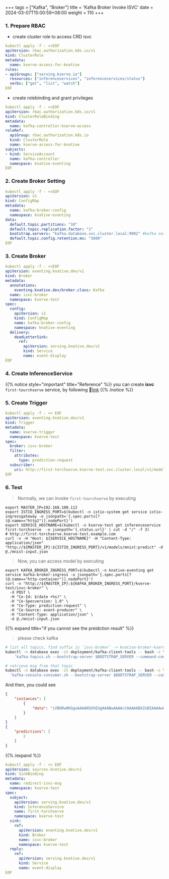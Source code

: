 
+++
tags = ["Kafka", "Broker"]
title = 'Kafka Broker Invoke ISVC'
date = 2024-03-07T15:00:59+08:00
weight = 110
+++

### 1. Prepare RBAC
- create cluster role to access CRD isvc 
```yaml
kubectl apply -f - <<EOF
apiVersion: rbac.authorization.k8s.io/v1
kind: ClusterRole
metadata:
  name: kserve-access-for-knative
rules:
- apiGroups: ["serving.kserve.io"]
  resources: ["inferenceservices", "inferenceservices/status"]
  verbs: ["get", "list", "watch"]
EOF
```

- create rolebinding and grant privileges
```yaml
kubectl apply -f - <<EOF
apiVersion: rbac.authorization.k8s.io/v1
kind: ClusterRoleBinding
metadata:
  name: kafka-controller-kserve-access
roleRef:
  apiGroup: rbac.authorization.k8s.io
  kind: ClusterRole
  name: kserve-access-for-knative
subjects:
- kind: ServiceAccount
  name: kafka-controller
  namespace: knative-eventing
EOF
```

### 2. Create Broker Setting
```yaml
kubectl apply -f - <<EOF
apiVersion: v1
kind: ConfigMap
metadata:
  name: kafka-broker-config
  namespace: knative-eventing
data:
  default.topic.partitions: "10"
  default.topic.replication.factor: "1"
  bootstrap.servers: "kafka.database.svc.cluster.local:9092" #kafka service address
  default.topic.config.retention.ms: "3600"
EOF
```

### 3. Create Broker
```yaml
kubectl apply -f - <<EOF
apiVersion: eventing.knative.dev/v1
kind: Broker
metadata:
  annotations:
    eventing.knative.dev/broker.class: Kafka
  name: isvc-broker
  namespace: kserve-test
spec:
  config:
    apiVersion: v1
    kind: ConfigMap
    name: kafka-broker-config
    namespace: knative-eventing
  delivery:
    deadLetterSink:
      ref:
        apiVersion: serving.knative.dev/v1
        kind: Service
        name: event-display
EOF
```

### 4. Create InferenceService
{{% notice style="important" title="Reference" %}} 
you can create **isvc** `first-tourchserve` service, by following 🔗[link](/Kubernetes/Serverless/kserve/serving/predictive/first_pytorch_infer.md)
{{% /notice %}}

### 5. Create Trigger
```yaml
kubectl apply -f - << EOF
apiVersion: eventing.knative.dev/v1
kind: Trigger
metadata:
  name: kserve-trigger
  namespace: kserve-test
spec:
  broker: isvc-broker
  filter:
    attributes:
      type: prediction-request
  subscriber:
    uri: http://first-torchserve.kserve-test.svc.cluster.local/v1/models/mnist:predict
EOF
```



### 6. Test
> Normally, we can invoke `first-tourchserve` by executing

```shell
export MASTER_IP=192.168.100.112
export ISTIO_INGRESS_PORT=$(kubectl -n istio-system get service istio-ingressgateway -o jsonpath='{.spec.ports[?(@.name=="http2")].nodePort}')
export SERVICE_HOSTNAME=$(kubectl -n kserve-test get inferenceservice first-torchserve  -o jsonpath='{.status.url}' | cut -d "/" -f 3)
# http://first-torchserve.kserve-test.example.com 
curl -v -H "Host: ${SERVICE_HOSTNAME}" -H "Content-Type: application/json" "http://${MASTER_IP}:${ISTIO_INGRESS_PORT}/v1/models/mnist:predict" -d @./mnist-input.json
```

> Now, you can access model by executing
```shell
export KAFKA_BROKER_INGRESS_PORT=$(kubectl -n knative-eventing get service kafka-broker-ingress -o jsonpath='{.spec.ports[?(@.name=="http-container")].nodePort}')
curl -v "http://${MASTER_IP}:${KAFKA_BROKER_INGRESS_PORT}/kserve-test/isvc-broker" \
  -X POST \
  -H "Ce-Id: $(date +%s)" \
  -H "Ce-Specversion: 1.0" \
  -H "Ce-Type: prediction-request" \
  -H "Ce-Source: event-producer" \
  -H "Content-Type: application/json" \
  -d @./mnist-input.json 
```
{{% expand title="if you cannot see the preidction result" %}}
> please check kafka
```bash
# list all topics, find suffix is `isvc-broker` -> knative-broker-kserve-test-isvc-broker
kubectl -n database exec -it deployment/kafka-client-tools -- bash -c \
    'kafka-topics.sh --bootstrap-server $BOOTSTRAP_SERVER --command-config $CLIENT_CONFIG_FILE --list'
```

```bash
# retrieve msg from that topic
kubectl -n database exec -it deployment/kafka-client-tools -- bash -c \
  'kafka-console-consumer.sh --bootstrap-server $BOOTSTRAP_SERVER --consumer.config $CLIENT_CONFIG_FILE --topic knative-broker-kserve-test-isvc-broker --from-beginning'
```
And then, you could see
```json
{
    "instances": [
        {
            "data": "iVBORw0KGgoAAAANSUhEUgAAABwAAAAcCAAAAABXZoBIAAAAw0lEQVR4nGNgGFggVVj4/y8Q2GOR83n+58/fP0DwcSqmpNN7oOTJw6f+/H2pjUU2JCSEk0EWqN0cl828e/FIxvz9/9cCh1zS5z9/G9mwyzl/+PNnKQ45nyNAr9ThMHQ/UG4tDofuB4bQIhz6fIBenMWJQ+7Vn7+zeLCbKXv6z59NOPQVgsIcW4QA9YFi6wNQLrKwsBebW/68DJ388Nun5XFocrqvIFH59+XhBAxThTfeB0r+vP/QHbuDCgr2JmOXoSsAAKK7bU3vISS4AAAAAElFTkSuQmCC"
        }
    ]
}
{
    "predictions": [
        2
    ]
}
```
{{% /expand %}}


```yaml
kubectl apply -f - << EOF
apiVersion: sources.knative.dev/v1
kind: SinkBinding
metadata:
  name: redirect-isvc-msg
  namespace: kserve-test
spec:
  subject:
    apiVersion: serving.knative.dev/v1
    kind: InferenceService
    name: first-torchserve
    namespace: kserve-test
  sink:
    ref:
      apiVersion: eventing.knative.dev/v1
      kind: Broker
      name: isvc-broker
      namespace: kserve-test
  reply:
    ref:
      apiVersion: serving.knative.dev/v1
      kind: Service
      name: event-display
EOF
```